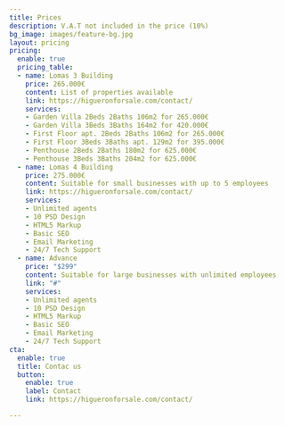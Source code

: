 ```yaml
---
title: Prices
description: V.A.T not included in the price (10%)
bg_image: images/feature-bg.jpg
layout: pricing
pricing:
  enable: true
  pricing_table:
  - name: Lomas 3 Building
    price: 265.000€
    content: List of properties available
    link: https://higueronforsale.com/contact/
    services:
    - Garden Villa 2Beds 2Baths 106m2 for 265.000€
    - Garden Villa 3Beds 3Baths 164m2 for 420.000€
    - First Floor apt. 2Beds 2Baths 106m2 for 265.000€
    - First Floor 3Beds 3Baths apt. 129m2 for 395.000€
    - Penthouse 2Beds 2Baths 180m2 for 625.000€
    - Penthouse 3Beds 3Baths 204m2 for 625.000€
  - name: Lomas 4 Building
    price: 275.000€
    content: Suitable for small businesses with up to 5 employees
    link: https://higueronforsale.com/contact/
    services:
    - Unlimited agents
    - 10 PSD Design
    - HTML5 Markup
    - Basic SEO
    - Email Marketing
    - 24/7 Tech Support
  - name: Advance
    price: "$299"
    content: Suitable for large businesses with unlimited employees
    link: "#"
    services:
    - Unlimited agents
    - 10 PSD Design
    - HTML5 Markup
    - Basic SEO
    - Email Marketing
    - 24/7 Tech Support
cta:
  enable: true
  title: Contac us
  button:
    enable: true
    label: Contact
    link: https://higueronforsale.com/contact/

---
```

